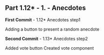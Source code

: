 ## Part 1.12* - 1. - Anecdotes

**First Commit** - 1.12* Anecdotes step1

Adding a button to present a random anecdote


**Second Commit** - 1.13* Anecdotes step2

Added vote button
Created vote component


